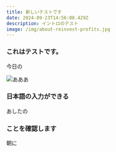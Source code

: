 ```yaml
---
title: 新しいテストです
date: 2024-09-23T14:56:08.429Z
description: イントロのテスト
image: /img/about-reinvest-profits.jpg
---
```

### これはテストです。

今日の

![あああ](/img/about-single-origin.jpg "テスト画像")

### 日本語の入力ができる

あしたの

### ことを確認します

朝に